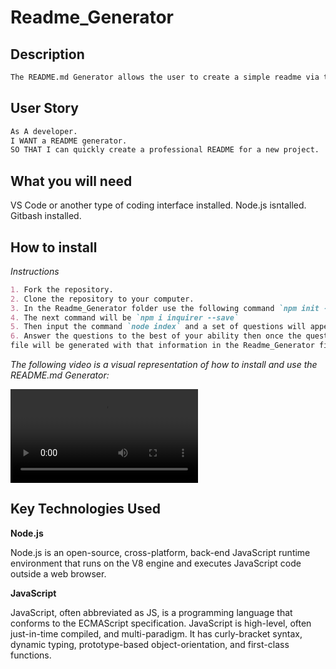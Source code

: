 # Readme_Generator

## Description
```md
The README.md Generator allows the user to create a simple readme via the terminal on their computer.
```

## User Story 

```md
As A developer.
I WANT a README generator.
SO THAT I can quickly create a professional README for a new project.
```

## What you will need

VS Code or another type of coding interface installed.
Node.js isntalled.
Gitbash installed.

## How to install

*Instructions*
```md
1. Fork the repository.
2. Clone the repository to your computer.
3. In the Readme_Generator folder use the following command `npm init -y`
4. The next command will be `npm i inquirer --save`
5. Then input the command `node index` and a set of questions will appear.
6. Answer the questions to the best of your ability then once the questions have been completed a README.md
file will be generated with that information in the Readme_Generator file which you can move into your desired folder.
```

*The following video is a visual representation of how to install and use the README.md Generator:*

![Installation video](./assets/Howtoinstall-1.mp4)

## Key Technologies Used

**Node.js**

Node.js is an open-source, cross-platform, back-end JavaScript runtime environment that runs on the V8 engine and executes JavaScript code outside a web browser.

**JavaScript**

JavaScript, often abbreviated as JS, is a programming language that conforms to the ECMAScript specification. JavaScript is high-level, often just-in-time compiled,
and multi-paradigm. It has curly-bracket syntax, dynamic typing, prototype-based object-orientation, and first-class functions.
